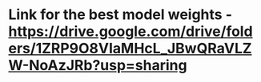 # Link for the best model weights - https://drive.google.com/drive/folders/1ZRP9O8VIaMHcL_JBwQRaVLZW-NoAzJRb?usp=sharing